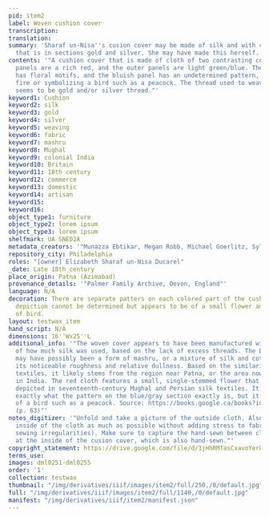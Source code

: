 ```yaml
---
pid: item2
label: Woven cushion cover
transcription:
translation:
summary: 'Sharaf un-Nisa''s cusion cover may be made of silk and with colored thread
  that is in sections gold and silver. She may have made this herself. '
contents: '"A cushion cover that is made of cloth of two contrasting colors; the inner
  panels are a rich red, and the outer panels are light green/blue. The red panel
  has floral motifs, and the bluish panel has an undetermined pattern, maybe depicting
  fire or symbolizing a bird such as a peacock. The thread used to weave the patterns
  seems to be gold and/or silver thread."'
keyword1: Cushion
keyword2: silk
keyword3: gold
keyword4: silver
keyword5: weaving
keyword6: fabric
keyword7: mashru
keyword8: Mughal
keyword9: colonial India
keyword10: Britain
keyword11: 18th century
keyword12: commerce
keyword13: domestic
keyword14: artisan
keyword15:
keyword16:
object_type1: furniture
object_type2: lorem ipsum
object_type3: lorem ipsum
shelfmark: UA SNED2A
metadata_creators: '"Munazza Ebtikar, Megan Robb, Michael Goerlitz, Sylvia Houghteling"'
repository_city: Philadelphia
roles: "[owner] Elizabeth Sharaf un-Nisa Ducarel"
_date: Late 18th century
place_origin: Patna (Azimabad)
provenance_details: '"Palmer Family Archive, Devon, England"'
language: N/A
decoration: There are separate patters on each colored part of the cushion. The exact
  depiction cannot be determined but appears to be of a small flower and some species
  of bird.
layout: testwax_item
hand_script: N/A
dimensions: 16''Wx25''L
additional_info: '"The woven cover appears to have been manufactured with consideration
  of how much silk was used, based on the lack of excess threads. The blue/gray section
  may have possibly been a form of mashru, or a mixture of silk and cotton, noting
  its noticeable roughness and relative dullness. Based on the similarities of other
  textiles, it likely stems from the region near Patna, or the area now known as Bihar
  in India. The red cloth features a small, single-stemmed flower that is commonly
  depicted in seventeenth-century Mughal and Persian silk textiles. It''s unclear
  exactly what the pattern on the blue/gray section exactly is, but it may be a rendition
  of a bird such as a peacock. Source: https://books.google.ca/books?id=Pp9hxBMGOmQC&pg=PA63&lpg=PA63&dq=silk+fabric+patna+eighteenth+century&source=bl&ots=IKgOvV3_hZ&sig=ACfU3U1WUYOqQoFmOphzfTfBsRZr1VJA7Q&hl=en&ppis=_e&sa=X&redir_esc=y#v=onepage&q=silk%20fabric%20patna%20eighteenth%20century&f=false
  (p. 63)"'
notes_digitizer: '"Unfold and take a picture of the outside cloth. Also photograph
  inside of the cloth as much as possible without adding stress to fabric (to capture
  sewing irregularities). Make sure to capture the hand-sewn between cloth located
  at the inside of the cusion cover, which is also hand-sewn."'
copyright_statement: https://drive.google.com/file/d/1jHhRMTasCxavoYer89Wn8_Xn65nL0sW0/view?usp=sharing
terms_use:
images: dml0251-dml0255
order: '1'
collection: testwax
thumbnail: "/img/derivatives/iiif/images/item2/full/250,/0/default.jpg"
full: "/img/derivatives/iiif/images/item2/full/1140,/0/default.jpg"
manifest: "/img/derivatives/iiif/item2/manifest.json"
---
```

